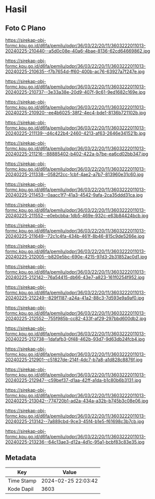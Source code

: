 # Hasil

## Foto C Plano

https://sirekap-obj-formc.kpu.go.id/d6fa/pemilu/pdpr/36/03/22/20/11/3603222011013-20240225-210440--a5d0c08e-40a6-4bae-8136-62cd64669862.jpg

https://sirekap-obj-formc.kpu.go.id/d6fa/pemilu/pdpr/36/03/22/20/11/3603222011013-20240225-210635--f7b7654d-ff60-400b-ac76-63927a7f247e.jpg

https://sirekap-obj-formc.kpu.go.id/d6fa/pemilu/pdpr/36/03/22/20/11/3603222011013-20240225-210737--3e33a38e-20d9-407f-9c61-9ed1682c169e.jpg

https://sirekap-obj-formc.kpu.go.id/d6fa/pemilu/pdpr/36/03/22/20/11/3603222011013-20240225-210920--ee4b6025-38f2-4ec4-bde1-8136b721102b.jpg

https://sirekap-obj-formc.kpu.go.id/d6fa/pemilu/pdpr/36/03/22/20/11/3603222011013-20240225-211139--d4c422b4-2460-4213-af63-2646e341521b.jpg

https://sirekap-obj-formc.kpu.go.id/d6fa/pemilu/pdpr/36/03/22/20/11/3603222011013-20240225-211216--88885402-b402-422a-b7be-ea6cd02bb347.jpg

https://sirekap-obj-formc.kpu.go.id/d6fa/pemilu/pdpr/36/03/22/20/11/3603222011013-20240225-211338--0582f2cc-1cbf-4ae2-a7b7-813960e31c60.jpg

https://sirekap-obj-formc.kpu.go.id/d6fa/pemilu/pdpr/36/03/22/20/11/3603222011013-20240225-211453--0aacc1f7-41a3-4542-9afa-2ca35ddd31ca.jpg

https://sirekap-obj-formc.kpu.go.id/d6fa/pemilu/pdpr/36/03/22/20/11/3603222011013-20240225-211552--e0ebcbba-1db5-469e-932c-e63b84424bcb.jpg

https://sirekap-obj-formc.kpu.go.id/d6fa/pemilu/pdpr/36/03/22/20/11/3603222011013-20240225-211649--72c1c4fa-434b-461f-8b46-815c9de5266e.jpg

https://sirekap-obj-formc.kpu.go.id/d6fa/pemilu/pdpr/36/03/22/20/11/3603222011013-20240225-212005--b820e5bc-690e-4215-97d3-2b31852ac0d1.jpg

https://sirekap-obj-formc.kpu.go.id/d6fa/pemilu/pdpr/36/03/22/20/11/3603222011013-20240225-212142--76a54415-db66-43e7-a823-161f0254f952.jpg

https://sirekap-obj-formc.kpu.go.id/d6fa/pemilu/pdpr/36/03/22/20/11/3603222011013-20240225-212249--829f1187-a24a-41a2-88c3-7d593e9a9af0.jpg

https://sirekap-obj-formc.kpu.go.id/d6fa/pemilu/pdpr/36/03/22/20/11/3603222011013-20240225-212552--755f985b-cc82-433f-af29-297bbd600db2.jpg

https://sirekap-obj-formc.kpu.go.id/d6fa/pemilu/pdpr/36/03/22/20/11/3603222011013-20240225-212738--1dafafb3-0f48-462b-93d7-9d63db24fcb4.jpg

https://sirekap-obj-formc.kpu.go.id/d6fa/pemilu/pdpr/36/03/22/20/11/3603222011013-20240225-212901--c51827de-214f-4dc7-b7a8-a1d828c8876f.jpg

https://sirekap-obj-formc.kpu.go.id/d6fa/pemilu/pdpr/36/03/22/20/11/3603222011013-20240225-212947--c59bef37-d1aa-42ff-a1da-b1c80b6b3131.jpg

https://sirekap-obj-formc.kpu.go.id/d6fa/pemilu/pdpr/36/03/22/20/11/3603222011013-20240225-213042--774720b1-ad2a-434a-a32b-b745b3c08e06.jpg

https://sirekap-obj-formc.kpu.go.id/d6fa/pemilu/pdpr/36/03/22/20/11/3603222011013-20240225-213142--7a889cbd-9ce3-45f4-b1e5-f61698c3b7cb.jpg

https://sirekap-obj-formc.kpu.go.id/d6fa/pemilu/pdpr/36/03/22/20/11/3603222011013-20240225-213236--64c13ae3-d12a-4d1c-95a1-bcbf83c83e35.jpg


## Metadata

| Key        | Value               |
| ---------- | ------------------- |
| Time Stamp | 2024-02-25 22:03:42 |
| Kode Dapil | 3603                |



